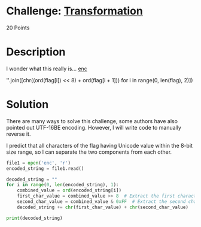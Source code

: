 # Challenge: [Transformation](https://play.picoctf.org/practice/challenge/104)
20 Points
# Description
I wonder what this really is... [enc](https://mercury.picoctf.net/static/dd6004f51362ff76f98cb8c699510f23/enc)

''.join([chr((ord(flag[i]) << 8) + ord(flag[i + 1])) for i in range(0, len(flag), 2)])
# Solution
There are many ways to solve this challenge, some authors have also pointed out UTF-16BE encoding. However, I will write code to manually reverse it.

I predict that all characters of the flag having Unicode value within the 8-bit size range, so I can separate the two components from each other.

```python
file1 = open('enc', 'r')
encoded_string = file1.read()

decoded_string = ""
for i in range(0, len(encoded_string), 1):
    combined_value = ord(encoded_string[i])
    first_char_value = combined_value >> 8  # Extract the first character
    second_char_value = combined_value & 0xFF  # Extract the second character
    decoded_string += chr(first_char_value) + chr(second_char_value)

print(decoded_string)
```